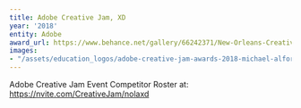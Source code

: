 ```yaml
---
title: Adobe Creative Jam, XD
year: '2018'
entity: Adobe
award_url: https://www.behance.net/gallery/66242371/New-Orleans-Creative-Jam-2018
images:
- "/assets/education_logos/adobe-creative-jam-awards-2018-michael-alford-isral-duke.jpg"
---
```


<p>Adobe Creative Jam Event Competitor Roster at: <a href="https://nvite.com/CreativeJam/nolaxd">https://nvite.com/CreativeJam/nolaxd</a>
</p>